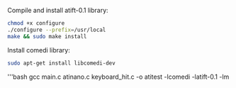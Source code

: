 Compile and install atift-0.1 library:
```bash
chmod +x configure
./configure --prefix=/usr/local
make && sudo make install
```

Install comedi library:
```bash
sudo apt-get install libcomedi-dev
```

'''bash
gcc main.c atinano.c keyboard_hit.c -o atitest -lcomedi -latift-0.1 -lm
```